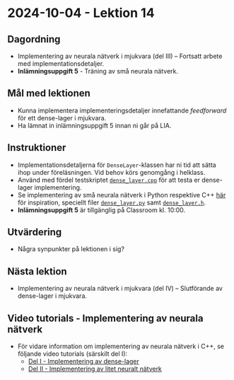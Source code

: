 # 2024-10-04 - Lektion 14

## Dagordning
* Implementering av neurala nätverk i mjukvara (del III) – Fortsatt arbete med implementationsdetaljer.
* **Inlämningsuppgift 5** - Träning av små neurala nätverk.

## Mål med lektionen
* Kunna implementera implementeringsdetaljer innefattande *feedforward* för ett dense-lager i mjukvara.
* Ha lämnat in inlämningsuppgift 5 innan ni går på LIA.

## Instruktioner
* Implementationsdetaljerna för `DenseLayer`-klassen har ni tid att sätta ihop under föreläsningen. Vid behov körs genomgång i helklass.  
* Använd med fördel testskriptet [`dense_layer.cpp`](../2024-10-02/dense_layer_test.cpp) för att testa er dense-lager implementering.
* Se implementering av små neurala nätverk i Python respektive C++ [här](../../code/neural_network/) för inspiration, speciellt filer [`dense_layer.py`](../../code/neural_network/python/dense_layer.py) samt [`dense_layer.h`](../../code/neural_network/cpp/inc/dense_layer.h).
* **Inlämningsuppgift 5** är tillgänglig på Classroom kl. 10:00.

## Utvärdering
* Några synpunkter på lektionen i sig?

## Nästa lektion
* Implementering av neurala nätverk i mjukvara (del IV) – Slutförande av dense-lager i mjukvara.

## Video tutorials - Implementering av neurala nätverk
* För vidare information om implementering av neurala nätverk i C++, se följande video tutorials (särskilt del I):
    * [Del I - Implementering av dense-lager](https://www.youtube.com/watch?v=HmX4KJlK8b8)
    * [Del II - Implementering av litet neuralt nätverk](https://www.youtube.com/watch?v=F424l8VR4ks)